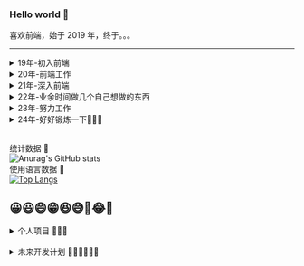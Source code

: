 ### Hello world 👋

喜欢前端，始于 2019 年，终于。。。

---

<details>
<summary>
19年-初入前端
</summary>

- 前端三大金刚 JavaScript/HTML5/css 基础
- jQuery
- PHP 基础
- MySQL 基础
- 做了一个自己的网站，技术栈为前端 jQuery+后端 php

</details>

<details>
<summary>
20年-前端工作
</summary>

- thinkPHP3.2
- vue2.0 全家桶
- 学了点 react
- nuxt.js
- 花了几个月时间重写了上一年做的那个网站技术栈改为前端 vue2x+nuxt.js 后端 thinkPHP3.2
- Redis
- Nginx
- python 学了点皮毛，包括框架 Django，但是环境太难搭学到勉强把教程看了，没有实践过。
- 看了几本图书，主要是三体
- 熟练使用 Git 版本管理工具
- 熟练使用 typeScript
- 熟练使用 webpack 等前端构建工具
- 用 layabox+typescript 开发小游戏
- 做了 10 几款小游戏。
- 利用前端思想和游戏思想为公司写了个自我感觉还不错的 layabox 小游戏框架。
- 仿照 vite 的思想为 layabox 写了一个增量构建工具，打包速度从改行代码半分钟到 1 秒以内。

</details>

<details>
<summary>
21年-深入前端
</summary>

- 看几本图书，多抽点时间学习，锻炼身体，打打球啥的。
- 学习 js 的各个细节。
- 看书@红宝书 ✔️
- 看书@深入浅出 node.js✔️
- 看书@你不知道的 JavaScript 上中卷 ✔️
- 看书@学习 JavaScript 数据结构与算法
- 看书@JavaScript 设计模式与开发实践
- 看书@css 揭秘 ✔️
- 看书@html5 与 css3 核心技法 ✔️
- 看书@TypeScript 编程 ✔️
- 复习正则表达式+看书@学习正则表达式 ✔️
- 学习 tcp/ip 协议族，了解基础

</details>

<details>
<summary>
22年-业余时间做几个自己想做的东西
</summary>

- 花了几个月把我的博客做好了嘿嘿 ✔️
- 装了台还不错的台式主机 ✔️
- 培养下产品思维
- 看书@git 权威指南 ✔️
- 看书@算法图解
- 看书@算法导论

</details>

<details>
<summary>
23年-努力工作
</summary>

- 做了很多个项目
- 写了很多个 node 的工具，也学了很多前端的新技术

</details>

<details>
<summary>
24年-好好锻炼一下🚀🚀🚀
</summary>

- 学学 ai 相关的东西
- 努力学习 加油加油加油 💪💪💪

</details>

<br/>统计数据 🔻</br>
![Anurag's GitHub stats](https://github-readme-stats.vercel.app/api?username=yayaluoya&theme=blueberry&show_icons=true)
<br/>使用语言数据 🔻</br>
[![Top Langs](https://github-readme-stats.vercel.app/api/top-langs/?username=yayaluoya&layout=compact)](https://github.com/yayaluoya)

## 😀😃😄😁😆😅🤣😂🙂

<details>
<summary>
个人项目 🍭🍭🍭
</summary>
  
- 站搜搜 🟢
  
  一个非常方便的导航网站，[站搜搜导航](https://www.zhansousou.com/mini)。技术栈为前端：vue2 + element + (nuxt.js + redis [后端渲染使用])，后端：php + thinkPHP3.2 + mysql。
  
- 微信小程序@每日随机事件 ⚪
  
  每天随机派发一个事件。技术栈为前端：vue3 + antd，微信小程序ts + sass + vant，后端：nest.js + mysql。
  
- 我的博客 🟢

https://yayaluoya.dumogu.top/

yayaluoya 的个人博客。技术栈为前端：vue3 + element，后端：nest.js + mysql。

- 前端变量管理工具 🟢

  https://web-vars.top

  一个方便管理前端变量的工具网站。技术栈为前端：vue3 + element，后端：nest.js + mysql。

- 好玩的 openAi 🟢

  https://openai.dumogu.top

  简单的调了一下 openai 的接口，非常不稳定，等 GPT-4 出来再继续搞吧。

- 像素大战聚力 🟢

  https://pixels.dumogu.top/

  大家一起配合在像素大战上展示一张完整图片的工具网站，技术栈为前端：vue3 + element，后端：nest.js + mysql。

- codess

  https://codess.dumogu.top/

  这是一个生成 vscode 代码片段的工具网站，配合有一个 node 的 cli 工具打包代码片段。技术栈为前端 vue3 + element，后端：express.js + mysql。cli 纯 ts 写的。

- vue3-dynamic-form

  https://vue3-dynamic-form.dumogu.top/

  拖动式的生成动态表单，而且通过 typescript 面向对象开发的，能非常方便的扩展控件，内部 ui 使用的 naive-ui 库，所以能非常方便的定制主题。

</details>
<br/>
<details>
<summary>
未来开发计划 🏳️‍🌈🏳️‍🌈🏳️‍🌈
</summary>
  看不见😛😛😛
</details>
